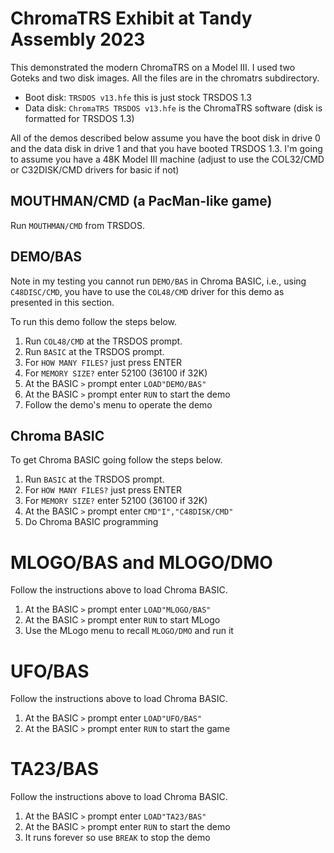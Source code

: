 # ChromaTRS Exhibit at Tandy Assembly 2023 

This demonstrated the modern ChromaTRS on a Model III. I used two Goteks and
two disk images. All the files are in the chromatrs subdirectory.

* Boot disk: `TRSDOS v13.hfe` this is just stock TRSDOS 1.3
* Data disk: `ChromaTRS TRSDOS v13.hfe` is the ChromaTRS software (disk is formatted for TRSDOS 1.3) 

All of the demos described below assume you have the boot disk in drive 0 and
the data disk in drive 1 and that you have booted TRSDOS 1.3.  I'm going to
assume you have a 48K Model III machine (adjust to use the COL32/CMD or
C32DISK/CMD drivers for basic if not)

## MOUTHMAN/CMD (a PacMan-like game)

Run `MOUTHMAN/CMD` from TRSDOS.

## DEMO/BAS

Note in my testing you cannot run `DEMO/BAS` in Chroma BASIC, i.e., using
`C48DISC/CMD`, you have to use the `COL48/CMD` driver for this demo as
presented in this section.

To run this demo follow the steps below.

1. Run `COL48/CMD` at the TRSDOS prompt.
1. Run `BASIC` at the TRSDOS prompt.
1. For `HOW MANY FILES?` just press ENTER
1. For `MEMORY SIZE?` enter 52100 (36100 if 32K)
1. At the BASIC `>` prompt enter `LOAD"DEMO/BAS"`
1. At the BASIC `>` prompt enter `RUN` to start the demo
1. Follow the demo's menu to operate the demo

## Chroma BASIC

To get Chroma BASIC going follow the steps below.

1. Run `BASIC` at the TRSDOS prompt.
1. For `HOW MANY FILES?` just press ENTER
1. For `MEMORY SIZE?` enter 52100 (36100 if 32K)
1. At the BASIC `>` prompt enter `CMD"I","C48DISK/CMD"`
1. Do Chroma BASIC programming


# MLOGO/BAS and MLOGO/DMO

Follow the instructions above to load Chroma BASIC.

1. At the BASIC `>` prompt enter `LOAD"MLOGO/BAS"`
1. At the BASIC `>` prompt enter `RUN` to start MLogo
1. Use the MLogo menu to recall `MLOGO/DMO` and run it

# UFO/BAS

Follow the instructions above to load Chroma BASIC.

1. At the BASIC `>` prompt enter `LOAD"UFO/BAS"`
1. At the BASIC `>` prompt enter `RUN` to start the game

# TA23/BAS

Follow the instructions above to load Chroma BASIC.

1. At the BASIC `>` prompt enter `LOAD"TA23/BAS"`
1. At the BASIC `>` prompt enter `RUN` to start the demo
1. It runs forever so use `BREAK` to stop the demo
